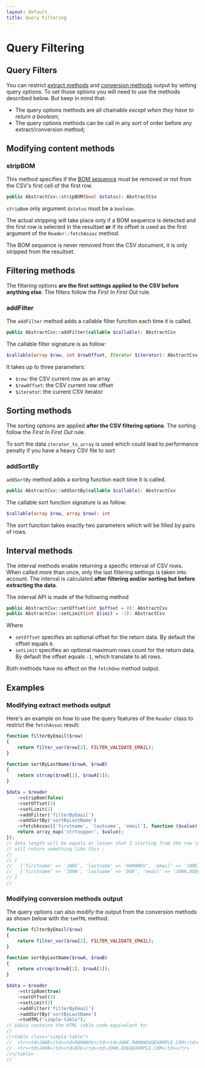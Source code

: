 ```yaml
---
layout: default
title: Query Filtering
---
```


# Query Filtering

## Query Filters

You can restrict [extract methods](/reading/) and [conversion methods](/converting/) output by setting query options. To set those options you will need to use the methods described below. But keep in mind that:

* The query options methods are all chainable *except when they have to return a boolean*;
* The query options methods can be call in any sort of order before any extract/conversion method;

## Modifying content methods

### stripBOM

 This method specifies if the [BOM sequence](/bom/) must be removed or not from the CSV's first cell of the first row.

~~~php
public AbstractCsv::stripBOM(bool $status): AbstractCsv
~~~

`stripBom` only argument `$status` must be a `boolean`.

The actual stripping will take place only if a BOM sequence is detected and the first row is selected in the resultset **or** if its offset is used as the first argument of the `Reader::fetchAssoc` method.

<p class="message-warning">The BOM sequence is never removed from the CSV document, it is only stripped from the resultset.</p>

## Filtering methods

The filtering options **are the first settings applied to the CSV before anything else**. The filters follow the *First In First Out* rule.

### addFilter

The `addFilter` method adds a callable filter function each time it is called.

~~~php
public AbstractCsv::addFilter(callable $callable): AbstractCsv
~~~

The callable filter signature is as follow:

~~~php
$callable(array $row, int $rowOffset, Iterator $iterator): AbstractCsv
~~~

It takes up to three parameters:

- `$row`: the CSV current row as an array
- `$rowOffset`: the CSV current row offset
- `$iterator`: the current CSV iterator

## Sorting methods

The sorting options are applied **after the CSV filtering options**. The sorting follow the *First In First Out* rule.

<p class="message-warning">To sort the data <code>iterator_to_array</code> is used which could lead to performance penalty if you have a heavy CSV file to sort
</p>

### addSortBy

`addSortBy` method adds a sorting function each time it is called.

~~~php
public AbstractCsv::addSortBy(callable $callable): AbstractCsv
~~~

The callable sort function signature is as follow:

~~~php
$callable(array $row, array $row): int
~~~

The sort function takes exactly two parameters which will be filled by pairs of rows.

## Interval methods

The interval methods enable returning a specific interval of CSV rows. When called more than once, only the last filtering settings is taken into account. The interval is calculated **after filtering and/or sorting but before extracting the data**.

The interval API is made of the following method

~~~php
public AbstractCsv::setOffset(int $offset = 0): AbstractCsv
public AbstractCsv::setLimit(int $limit = -1): AbstractCsv
~~~

Where

- `setOffset` specifies an optional offset for the return data. By default the offset equals `0`.
- `setLimit` specifies an optional maximum rows count for the return data. By default the offset equals `-1`, which translate to all rows.

<p class="message-warning">Both methods have no effect on the <code>fetchOne</code> method output.</p>

## Examples

### Modifying extract methods output

Here's an example on how to use the query features of the `Reader` class to restrict the `fetchAssoc` result:

~~~php
function filterByEmail($row)
{
    return filter_var($row[2], FILTER_VALIDATE_EMAIL);
}

function sortByLastName($rowA, $rowB)
{
    return strcmp($rowB[1], $rowA[1]);
}

$data = $reader
    ->stripBom(false)
    ->setOffset(3)
    ->setLimit(2)
    ->addFilter('filterByEmail')
    ->addSortBy('sortByLastName')
    ->fetchAssoc(['firstname', 'lastname', 'email'], function ($value) {
    return array_map('strtoupper', $value);
});
// data length will be equals or lesser that 2 starting from the row index 3.
// will return something like this :
//
// [
//   ['firstname' => 'JANE', 'lastname' => 'RAMANOV', 'email' => 'JANE.RAMANOV@EXAMPLE.COM'],
//   ['firstname' => 'JOHN', 'lastname' => 'DOE', 'email' => 'JOHN.DOE@EXAMPLE.COM'],
// ]
//
~~~

### Modifying conversion methods output

The query options can also modify the output from the conversion methods as shown below with the `toHTML` method.

~~~php
function filterByEmail($row)
{
    return filter_var($row[2], FILTER_VALIDATE_EMAIL);
}

function sortByLastName($rowA, $rowB)
{
    return strcmp($rowB[1], $rowA[1]);
}

$data = $reader
    ->stripBom(true)
    ->setOffset(3)
    ->setLimit(2)
    ->addFilter('filterByEmail')
    ->addSortBy('sortByLastName')
    ->toHTML("simple-table");
// $data contains the HTML table code equivalent to:
//
//<table class="simple-table">
//  <tr><td>JANE</td><td>RAMANOV</td><td>JANE.RAMANOV@EXAMPLE.COM</td></tr>
//  <tr><td>JOHN</td><td>DOE</td><td>JOHN.DOE@EXAMPLE.COM</td></tr>
//</table>
//
~~~
